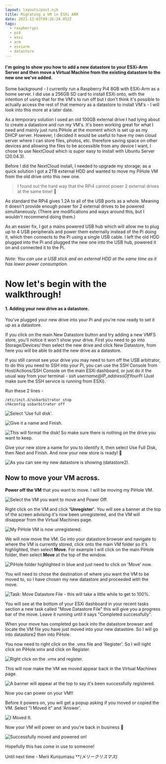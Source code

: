 ```yaml
---
layout: layouts/post.njk
title: Migrating a VM in ESXi ARM
date: 2021-12-03T09:26:24.052Z
tags:
  - raspberrypi
  - pi4
  - esxi
  - arm
  - esxiarm
  - datastore
---
```

#### **I'm going to show you how to add a new datastore to your ESXi-Arm Server and then move a Virtual Machine from the existing datastore to the new one we've added.**

Some background - I currently run a Raspberry Pi4 8GB with ESXi-Arm as a home server. I did use a 256GB SD card to install ESXi onto, with the intention of using that for the VM's to run off but I don't think it's possible to actually access the rest of that memory as a datastore to install VM's - I will look into this more at a later date. 

As a temporary solution I used an old 100GB external drive I had lying about to create a datastore and run my VM's. It's been working great for what I need and mainly just runs PiHole at the moment which is set up as my DHCP server. However, I decided it would be useful to have my own cloud server where I can store files, photos, etc. therefore saving space on other devices and allowing the files to be accessible from any device I want, I chose to use NextCloud which is super easy to install with Ubuntu Server (20.04.3).

Before I did the NextCloud install, I needed to upgrade my storage; as a quick solution I got a 2TB external HDD and wanted to move my PiHole VM from the old drive onto this new one. 

> I found out the hard way that the RPi4 cannot power 2 external drives at the same time! 🤦

As standard the RPi4 gives 1.2A to all of the USB ports as a whole. Meaning it doesn't provide enough power for 2 external drives to be powered simultaneously. (There are modifications and ways around this, but I wouldn't recommend doing them.) 

As an easier fix, I got a mains powered USB hub which will allow me to plug up to 4 USB peripherals and power them externally instead of the Pi doing it, which then connects to the Pi using a single USB cable. I left the old HDD plugged into the Pi and plugged the new one into the USB hub, powered it on and connected it to the Pi. 

###### *Note: You can use a USB stick and an external HDD at the same time as it has lower power consumption.*

# Now let's begin with the walkthrough! 

#### 1. Adding your new drive as a datastore.

You've plugged your new drive into your Pi and you're now ready to set it up as a datastore. 

If you click on the main New Datastore button and try adding a new VMFS store, you'll notice it won't show your drive. First you need to go into Storage/Devices/ then select the new drive and click New Datastore, from here you will be able to add the new drive as a datastore. 

If you still cannot see your drive you may need to turn off the USB arbitrator, to do this you need to SSH into your Pi, you can use the SSH Console from Host/Actions/SSH Console on the main ESXi dashboard, or just do it the usual way from your terminal *\- ssh username@IP_addressOfYourPi*  (Just make sure the SSH service is running from ESXi).

Run these 2 lines - 

```
/etc/init.d/usbarbitrator stop
chkconfig usbarbitrator off
```

![](/images/1-adding-new-datastore-couldnt-see-it-when-clicking-on-the-main-add-datastore-button-so-had-to-go-to-devices-and-do-it-from-there.jpg "Select 'Use full disk'.")

![](/images/2.jpg "Give it a name and Finish. ")

![](/images/3.jpg "This will format the disk! So make sure there is nothing on the drive you want to keep. ")



Give your new store a name for you to identify it, then select Use Full Disk, then Next and Finish. And now your new store is ready! 🎉

![](/images/4-done-now-its-showing-in-the-datastores-tab-and-can-be-used-for-vms.jpg "As you can see my new datastore is showing (datastore2).")

## Now to move your VM across.



**Power off the VM** that you want to move. I will be moving my PiHole VM. 

![](/images/5-power-off-vm-before-we-will-move-it-to-the-other-datastore.jpg "Select the VM you want to move and Power Off. ")



Right click on the VM and click **'Unregister'**. You will see a banner at the top of the screen advising it's now been unregistered, and the VM will disappear from the Virtual Machines page. 

![](/images/6-ive-now-powered-it-off-and-un-registered-the-vm-so-its-dissapeared.jpg "My PiHole VM is now unregistered. ")

We will now move the VM. Go into your datastore browser and navigate to where the VM is currently stored, click onto the main VM folder so it's highlighted, then select **Move.** For example I will click on the main PiHole folder, then select **Move** at the top of the window. 

![](/images/7-select-the-vm-you-want-to-move-so-its-highlighted-then-click-move-and-select-the-store-you-want-it-moved-to.jpg "PiHole folder highlighted in blue and just need to click on 'Move' now. ")

You will need to chose the destination of where you want the VM to be moved to, so I have chosen my new datastore and proceeded with the move. 

![](/images/8-once-youve-selected-to-move-to-the-new-datastore-it-you-can-close-the-window-and-it-will-show-at-the-bottom-the-progress-of-the-move.jpg "Task: Move Datastore File - this will take a little while to get to 100%.")

You will see at the bottom of your ESXi dashboard in your recent tasks section a new task called "Move Datastore File" this will give you a progress bar of the move. Leave it running until it says "Completed successfully". 

When your move has completed go back into the datastore browser and locate the VM file you have just moved into your new datastore. So I will go into datastore2 then into PiHole. 

You now need to right click on the .vmx file and 'Register'. So I will right click on PiHole.vmx and click on Register. 

![](/images/9-when-its-finished-the-move-go-into-the-datastore-browser-click-on-the-.vmx-file-in-the-new-store-and-register-that-vmx-file.jpg "Right click on the .vmx and register.")

This will now make the VM we moved appear back in the Virtual Machines page.   

![](/images/10-it-should-tell-you-at-the-top-if-it-s-sucessful.jpg "A banner will appear at the top to say it's been successfully registered. ")

Now you can power on your VM!!



Before it powers on, you will get a popup asking if you moved or copied the VM. Select "I Moved it" and 'Answer'. 

![](/images/11-go-back-to-the-vm-page-and-power-on-the-vm-we-just-moved-it-will-prompt-you-select-i-moved-it.jpg "I Moved It.")

Now your VM will power on and you're back in business 🙌



![](/images/12-it-will-then-power-on-.jpg "Successfully moved and powered on! ")



Hopefully this has come in use to someone! 



Until next time - Merii Kurisumasu ***(*メリークリスマス)**



![]()